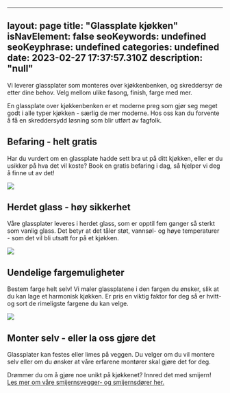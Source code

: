 
---
layout: page
title: "Glassplate kjøkken"
isNavElement: false
seoKeywords: undefined
seoKeyphrase: undefined
categories: undefined
date: 2023-02-27 17:37:57.310Z
description: "null"
---

Vi leverer glassplater som monteres over kjøkkenbenken, og skreddersyr de etter dine behov. Velg mellom ulike fasong, finish, farge med mer.

En glassplate over kjøkkenbenken er et moderne preg som gjør seg meget godt i alle typer kjøkken - særlig de mer moderne. Hos oss kan du forvente å få en skreddersydd løsning som blir utført av fagfolk.

## Befaring - helt gratis

Har du vurdert om en glassplate hadde sett bra ut på ditt kjøkken, eller er du usikker på hva det vil koste? Book en gratis befaring i dag, så hjelper vi deg å finne ut av det!

![](https://cdn.sanity.io/images/csbn9wp4/transformed-data/5110f0d4a77fe7bb603cd1122954d1da3bb76fe8-1000x900.jpg)

## Herdet glass - høy sikkerhet

Våre glassplater leveres i herdet glass, som er opptil fem ganger så sterkt som vanlig glass. Det betyr at det tåler støt, vannsøl- og høye temperaturer - som det vil bli utsatt for på et kjøkken.

![](https://cdn.sanity.io/images/csbn9wp4/transformed-data/3d5e0d6d82bcd8f9fbb192503331871d358b714d-1500x1000.jpg)

## Uendelige fargemuligheter

Bestem farge helt selv! Vi maler glassplatene i den fargen du ønsker, slik at du kan lage et harmonisk kjøkken. Er pris en viktig faktor for deg så er hvitt- og sort de rimeligste fargene du kan velge.

![](https://cdn.sanity.io/images/csbn9wp4/transformed-data/65e204223b57947682e429ea068811703baf4696-5000x3000.jpg)

## Monter selv - eller la oss gjøre det

Glassplater kan festes eller limes på veggen. Du velger om du vil montere selv eller om du ønsker at våre erfarene montører skal gjøre det for deg.



Drømmer du om å gjøre noe unikt på kjøkkenet? Innred det med smijern! [Les mer om våre smijernsvegger- og smijernsdører her.](/smijernsdor)
